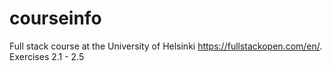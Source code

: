# courseinfo
Full stack course at the University of Helsinki https://fullstackopen.com/en/. 
Exercises 2.1 - 2.5
